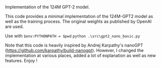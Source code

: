 Implementation of the 124M GPT-2 model.

This code provides a minimal implementation of the 124M-GPT2 model as well
as the training process. The original weights as published by OpenAI are used.

Use with
`$env:PYTHONPATH = $pwd`
`python .\src\gpt2_nano_basic.py`

Note that this code is heavily inspired by Andrej Karpathy's nanoGPT 
(https://github.com/karpathy/build-nanogpt).
However, I changed the implementation at various places, 
added a lot of explanation
as well as new features.
Enjoy !
